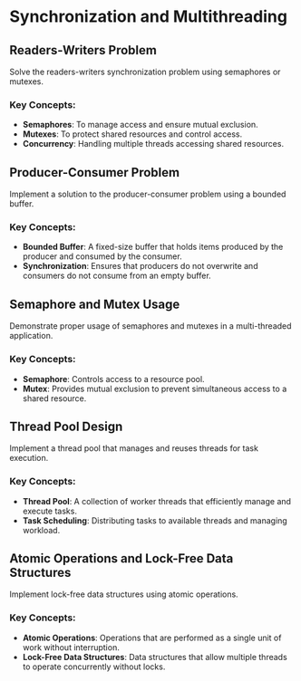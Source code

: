 # Synchronization and Multithreading

## Readers-Writers Problem
Solve the readers-writers synchronization problem using semaphores or mutexes.

### Key Concepts:
- **Semaphores**: To manage access and ensure mutual exclusion.
- **Mutexes**: To protect shared resources and control access.
- **Concurrency**: Handling multiple threads accessing shared resources.

## Producer-Consumer Problem
Implement a solution to the producer-consumer problem using a bounded buffer.

### Key Concepts:
- **Bounded Buffer**: A fixed-size buffer that holds items produced by the producer and consumed by the consumer.
- **Synchronization**: Ensures that producers do not overwrite and consumers do not consume from an empty buffer.

## Semaphore and Mutex Usage
Demonstrate proper usage of semaphores and mutexes in a multi-threaded application.

### Key Concepts:
- **Semaphore**: Controls access to a resource pool.
- **Mutex**: Provides mutual exclusion to prevent simultaneous access to a shared resource.

## Thread Pool Design
Implement a thread pool that manages and reuses threads for task execution.

### Key Concepts:
- **Thread Pool**: A collection of worker threads that efficiently manage and execute tasks.
- **Task Scheduling**: Distributing tasks to available threads and managing workload.

## Atomic Operations and Lock-Free Data Structures
Implement lock-free data structures using atomic operations.

### Key Concepts:
- **Atomic Operations**: Operations that are performed as a single unit of work without interruption.
- **Lock-Free Data Structures**: Data structures that allow multiple threads to operate concurrently without locks.

